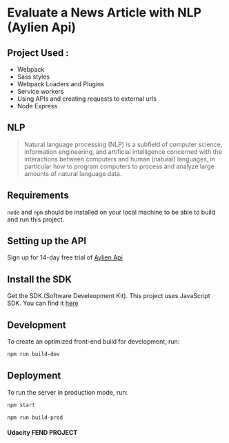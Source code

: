 # Evaluate a News Article with NLP (Aylien Api)

## Project Used : 
- Webpack
- Sass styles
- Webpack Loaders and Plugins
- Service workers
- Using APIs and creating requests to external urls 
- Node Express

## NLP 

> Natural language processing (NLP) is a subfield of computer science, information engineering, and artificial intelligence
concerned with the interactions between computers and human (natural) languages, in particular how to program computers to
process and analyze large amounts of natural language data.

## Requirements 
`node` and `npm` should be installed on your local machine to be able to  build and run this project.

## Setting up the API
Sign up for 14-day free trial of [Aylien Api](https://developer.aylien.com/signup)

## Install the SDK
Get the SDK.(Software Develeopment Kit). This project uses JavaScript SDK. You can find it [here](https://docs.aylien.com/textapi/sdks/#sdks)

## Development
To create an optimized front-end build for development, run:
```bash
npm run build-dev
```

## Deployment
To run the server in production mode, run:
```bash
npm start
```
```
npm run build-prod 
```

#### Udacity FEND PROJECT



